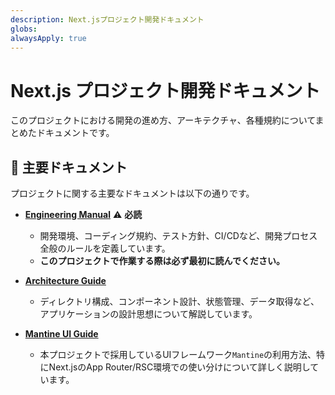 ```yaml
---
description: Next.jsプロジェクト開発ドキュメント
globs:
alwaysApply: true
---
```


# Next.js プロジェクト開発ドキュメント

このプロジェクトにおける開発の進め方、アーキテクチャ、各種規約についてまとめたドキュメントです。

## 📖 主要ドキュメント

プロジェクトに関する主要なドキュメントは以下の通りです。

- **[Engineering Manual](memory_bank/EngineeringManual.md)** ⚠️ **必読**
  - 開発環境、コーディング規約、テスト方針、CI/CDなど、開発プロセス全般のルールを定義しています。
  - **このプロジェクトで作業する際は必ず最初に読んでください。**

- **[Architecture Guide](memory_bank/Architecture.md)**
  - ディレクトリ構成、コンポーネント設計、状態管理、データ取得など、アプリケーションの設計思想について解説しています。

- **[Mantine UI Guide](memory_bank/MantineGuide.md)**
  - 本プロジェクトで採用しているUIフレームワーク`Mantine`の利用方法、特にNext.jsのApp Router/RSC環境での使い分けについて詳しく説明しています。
